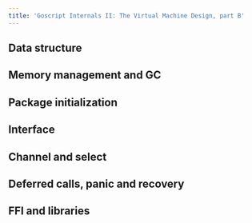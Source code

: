 ```yaml
---
title: 'Goscript Internals II: The Virtual Machine Design, part B'
---
```



## Data structure

## Memory management and GC

## Package initialization

## Interface

## Channel and select

## Deferred calls, panic and recovery

## FFI and libraries
